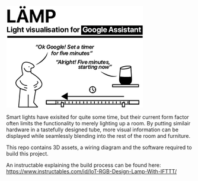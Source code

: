 ![LÄMP](image.png "LÄMP")

Smart lights have exisited for quite some time, but their current form factor often limits the functionality to merely lighting up a room. By putting similair hardware in a tastefully designed tube, more visual information can be displayed while seamlessly blending into the rest of the room and furniture.

This repo contains 3D assets, a wiring diagram and the software required to build this project.  

An instructable explaining the build process can be found here:
https://www.instructables.com/id/IoT-RGB-Design-Lamp-With-IFTTT/

